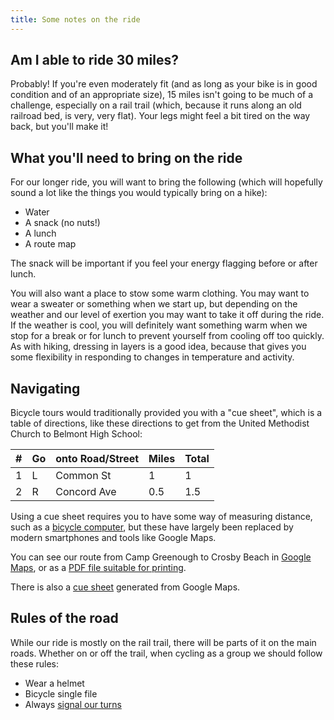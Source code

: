 ```yaml
---
title: Some notes on the ride
---
```


## Am I able to ride 30 miles?

Probably! If you're even moderately fit (and as long as your bike is
in good condition and of an appropriate size), 15 miles isn't going to be
much of a challenge, especially on a rail trail (which, because it
runs along an old railroad bed, is very, very flat). Your legs might
feel a bit tired on the way back, but you'll make it!

## What you'll need to bring on the ride

For our longer ride, you will want to bring the following (which will
hopefully sound a lot like the things you would typically bring on a
hike):

- Water
- A snack (no nuts!)
- A lunch
- A route map

The snack will be important if you feel your energy flagging before or
after lunch.

You will also want a place to stow some warm clothing. You may want to
wear a sweater or something when we start up, but depending on the
weather and our level of exertion you may want to take it off during
the ride. If the weather is cool, you will definitely want something
warm when we stop for a break or for lunch to prevent yourself from
cooling off too quickly. As with hiking, dressing in layers is a good
idea, because that gives you some flexibility in responding to changes
in temperature and activity.

## Navigating

Bicycle tours would traditionally provided you with a "cue sheet",
which is a table of directions, like these directions to get from the
United Methodist Church to Belmont High School:

| # | Go | onto Road/Street | Miles | Total |
|---|----|------------------|-------|-------|
| 1 | L  | Common St        | 1     | 1     |
| 2 | R  | Concord Ave      | 0.5   | 1.5   |

Using a cue sheet requires you to have some way of measuring distance,
such as a [bicycle computer][], but these have largely been replaced
by modern smartphones and tools like Google Maps.

[bicycle computer]: https://www.amazon.com/XOSS-Computer-Speedometer-Waterproof-Bluetooth/dp/B083QLWSMF

You can see our route from Camp Greenough to Crosby Beach in [Google
Maps][], or as a [PDF file suitable for printing][pdfmap].

[google maps]: https://goo.gl/maps/WLnNkScjStC77oTU6
[pdfmap]: maps/alltrails-map.pdf

There is also a [cue sheet][] generated from Google Maps.

[cue sheet]: maps/google-maps-cue-sheet.pdf

## Rules of the road

While our ride is mostly on the rail trail, there will be parts of it
on the main roads. Whether on or off the trail, when cycling as a
group we should follow these rules:

- Wear a helmet
- Bicycle single file
- Always [signal our turns][]

[signal our turns]: https://www.scouterlife.com/blog/2018/6/5/bicycle-hand-signals
